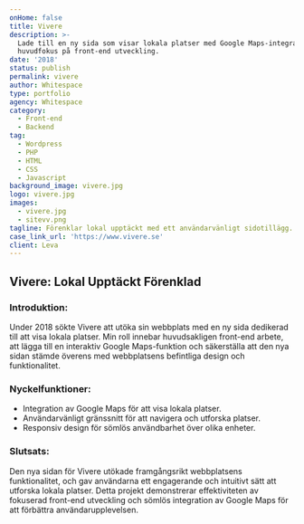 ```yaml
---
onHome: false
title: Vivere
description: >-
  Lade till en ny sida som visar lokala platser med Google Maps-integration, med
  huvudfokus på front-end utveckling.
date: '2018'
status: publish
permalink: vivere
author: Whitespace
type: portfolio
agency: Whitespace
category:
  - Front-end
  - Backend
tag:
  - Wordpress
  - PHP
  - HTML
  - CSS
  - Javascript
background_image: vivere.jpg
logo: vivere.jpg
images:
  - vivere.jpg
  - sitevv.png
tagline: Förenklar lokal upptäckt med ett användarvänligt sidotillägg.
case_link_url: 'https://www.vivere.se'
client: Leva
---
```

<h2>Vivere: Lokal Upptäckt Förenklad</h2>

<h3>Introduktion:</h3>
<p>
  Under 2018 sökte Vivere att utöka sin webbplats med en ny sida dedikerad till att visa lokala platser. Min roll innebar huvudsakligen front-end arbete, att lägga till en interaktiv Google Maps-funktion och säkerställa att den nya sidan stämde överens med webbplatsens befintliga design och funktionalitet.
</p>

<h3>Nyckelfunktioner:</h3>
<ul>
  <li>Integration av Google Maps för att visa lokala platser.</li>
  <li>Användarvänligt gränssnitt för att navigera och utforska platser.</li>
  <li>Responsiv design för sömlös användbarhet över olika enheter.</li>
</ul>

<h3>Slutsats:</h3>
<p>
  Den nya sidan för Vivere utökade framgångsrikt webbplatsens funktionalitet, och gav användarna ett engagerande och intuitivt sätt att utforska lokala platser. Detta projekt demonstrerar effektiviteten av fokuserad front-end utveckling och sömlös integration av Google Maps för att förbättra användarupplevelsen.
</p>
